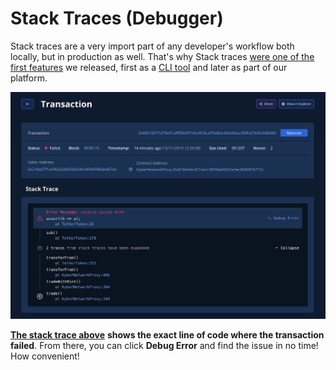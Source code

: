 # Stack Traces \(Debugger\)

Stack traces are a very import part of any developer's workflow both locally, but in production as well. That's why Stack traces [were one of the first features](http://blog.tenderly.co/improving-smart-contract-development-with-tenderly-and-human-readable-stack-traces/?utm_source=blog&utm_medium=post&utm_campaign=10_ways&utm_content=first_features) we released, first as a [CLI tool](https://github.com/Tenderly/tenderly-cli) and later as part of our platform.

![](../../../.gitbook/assets/image%20%2844%29.png)

[**The stack trace above**](https://dashboard.tenderly.co/tx/main/0x66016977d78e01a8ff0609f14ec6fc8caf95db6c666e86ac589bd76942688db0?utm_source=blog&utm_medium=post&utm_campaign=10_ways&utm_content=stack_trace) **shows the exact line of code where the transaction failed**. From there, you can click **Debug Error** and find the issue in no time! How convenient!

